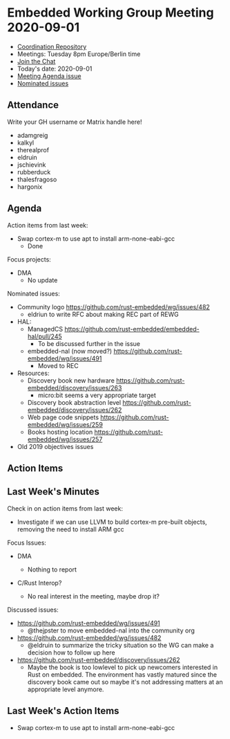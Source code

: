 # Embedded Working Group Meeting 2020-09-01

* [Coordination Repository]
* Meetings: Tuesday 8pm Europe/Berlin time
* [Join the Chat]
* Today's date: 2020-09-01
* [Meeting Agenda issue](https://github.com/rust-embedded/wg/issues/498)
* [Nominated issues](https://github.com/search?q=org%3Arust-embedded+label%3Anominated+is%3Aopen&type=Issues)

[Coordination Repository]: https://github.com/rust-embedded/wg
[Join the Chat]: https://riot.im/app/#/room/#rust-embedded:matrix.org

## Attendance

Write your GH username or Matrix handle here!

* adamgreig
* kalkyl
* therealprof
* eldruin
* jschievink
* rubberduck
* thalesfragoso
* hargonix

## Agenda

Action items from last week:
* Swap cortex-m to use apt to install arm-none-eabi-gcc
    * Done

Focus projects:
* DMA
    * No update

Nominated issues:
* Community logo https://github.com/rust-embedded/wg/issues/482
    * eldriun to write RFC about making REC part of REWG
* HAL:
    * ManagedCS https://github.com/rust-embedded/embedded-hal/pull/245
        * To be discussed further in the issue
    * embedded-nal (now moved?) https://github.com/rust-embedded/wg/issues/491
        * Moved to REC
* Resources:
    * Discovery book new hardware https://github.com/rust-embedded/discovery/issues/263
        * micro:bit seems a very appropriate target
    * Discovery book abstraction level https://github.com/rust-embedded/discovery/issues/262
    * Web page code snippets https://github.com/rust-embedded/wg/issues/259
    * Books hosting location https://github.com/rust-embedded/wg/issues/257
* Old 2019 objectives issues

## Action Items

## Last Week's Minutes

Check in on action items from last week:

*  Investigate if we can use LLVM to build cortex-m pre-built objects, removing the need to install ARM gcc

Focus Issues:

* DMA
    * Nothing to report
 
* C/Rust Interop?
    * No real interest in the meeting, maybe drop it?

Discussed issues:

* https://github.com/rust-embedded/wg/issues/491
    * @thejpster to move embedded-nal into the community org
* https://github.com/rust-embedded/wg/issues/482
    * @eldruin to summarize the tricky situation so the WG can make a decision how to follow up here
* https://github.com/rust-embedded/discovery/issues/262
    * Maybe the book is too lowlevel to pick up newcomers interested in Rust on embedded. The environment has vastly matured since the discovery book came out so maybe it's not addressing matters at an appropriate level anymore.

## Last Week's Action Items

* Swap cortex-m to use apt to install arm-none-eabi-gcc
